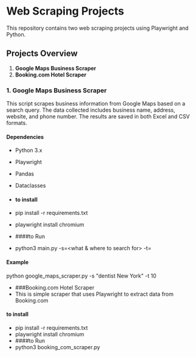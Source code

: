 # Web Scraping Projects 
This repository contains two web scraping projects using Playwright and Python.
## Projects Overview

1. **Google Maps Business Scraper**
2. **Booking.com Hotel Scraper**

 ### 1. Google Maps Business Scraper
 This script scrapes business information from Google Maps based on a search query. The data collected includes business name, address, website, and phone number. The results are saved in both Excel and CSV formats.
#### Dependencies

- Python 3.x
- Playwright
- Pandas
- Dataclasses
- #### to install
- pip install -r requirements.txt
-  playwright install chromium

-  ####to Run
-  python3 main.py -s=<what & where to search for> -t=<how many>
 #### Example
 python google_maps_scraper.py -s "dentist New York" -t 10
 
-  ###Booking.com Hotel Scraper
-  This is simple scraper that uses Playwright to extract data from Booking.com
#### to install
- pip install -r requirements.txt
-  playwright install chromium
-  ####to Run
-  python3 booking_com_scraper.py

 
